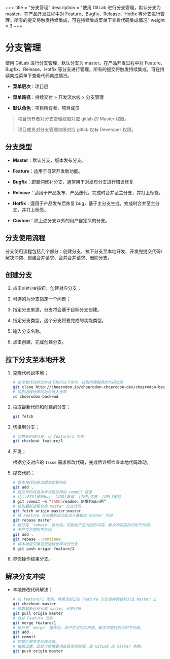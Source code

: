 ﻿+++
title = "分支管理"
description = "使用 GitLab 进行分支管理，默认分支为 master。在产品开发过程中对 Feature、Bugfix、Release、Hotfix 等分支进行管理。所有的提交将触发持续集成，可在持续集成菜单下查看代码集成情况"
weight = 3
+++

# 分支管理
  
使用 GitLab 进行分支管理，默认分支为 master。在产品开发过程中对 Feature、Bugfix、Release、Hotfix 等分支进行管理。所有的提交将触发持续集成，可在持续集成菜单下查看代码集成情况。

  - **菜单层次**：项目层  

  - **菜单路径**：持续交付 >  开发流水线 >  分支管理

  - **默认角色**：项目所有者、项目成员

<blockquote class="note">
  项目所有者对分支管理权限对应 gitlab 的 Master 权限。

  项目成员对分支管理权限对应 gitlab 仅有 Developer 权限。
</blockquote>

## 分支类型

 - **Master**：默认分支，版本发布分支。
 
 - **Feature**：适用于日常开发新功能。

 - **Bugfix**：即漏洞修补分支，通常用于对发布分支进行错误修复

 - **Release**：适用于产品发布、产品迭代，完成时合并至主分支，并打上标签。

 - **Hotfix**：适用于产品发布后修复 bug，基于主分支生成，完成时合并至主分支，并打上标签。
 
 - **Custom**：除上述分支以外的用户自定义的分支。

## 分支使用流程
 
分支使用流程包括几个部分：创建分支、拉下分支至本地开发、开发完提交代码/解决冲突、创建合并请求、合并合并请求、删除分支。


## 创建分支

 1. 点击`创建分支`按钮，创建对应分支；

 1. 可选的为分支指定一个问题；

 1. 指定分支来源，分支将会基于目标分支创建。
    
 1. 指定分支类型，这个分支将要完成的功能类型。
 
 1. 输入分支名称。
 
 1. 点击创建，完成创建分支。
 

## 拉下分支至本地开发

 1. 克隆代码到本地；

    ```bash
    # 在存放代码的文件夹下执行以下命令，拉取所需服务的代码仓库
    git clone http://choerodon.io/choerodon-choerodon-dev/choerodon-backend.git
    # 拉取远程仓库成功后进入仓库
    cd choerodon-backend
    ```
 1. 拉取最新代码和创建的分支；

    ```bash
    git fetch
    ```
 1. 切换到分支；

    ```bash
    # 切换到创建分支，以 feature/1 为例
    git checkout feature/1
    ```
 1. 开发；

    根据分支对应的 `Issue` 需求修改代码，完成后详细检查本地代码改动。

 1. 提交代码；

    ```bash
    # 将本地代码变动提交到暂存区
    git add .
    # 提交代码并且为本次提交添加 commit 信息
    # 注：[FIX]修改bug  [ADD]新增  [IMP]完善  [DEL]删除
    $ git commit –m “[ADD]readme: 新增代码示例”
    # 拉取最新远程仓库 master 分支代码
    git fetch origin master:master
    # 将 Feature 分支重新设立起点于最新的 master 代码
    git rebase master
    # 执行完 `rebase` 操作后，可能会产生对应的冲突，解决冲突后执行如下代码。
    # 不产生冲突则不执行
    git add .
    git rebase --continue
    # 将本地提交推送至远程仓库对应分支
    $ git push origin feature/1
    ```
 1. 界面操作结束分支。

## 解决分支冲突

 - 本地修改代码解决：

    ```bash
    # 以 feature/1 为例，确保当前正在 Feature 分支合并的目标分支 master 上
    git checkout master
    # 拉取最新远程仓库 master 分支代码
    git pull origin master
    # 合并 Feature 分支
    git merge feature/1
    # 执行完 `merge` 操作后，会产生对应的冲突，解决冲突后执行如下代码。
    git add .
    git commit
    # 完成后提交至远程仓库。
    # 根据设置，此处可能需要项目管理员权限，即 GitLab 的 master 角色。
    git push origin master
    ```

